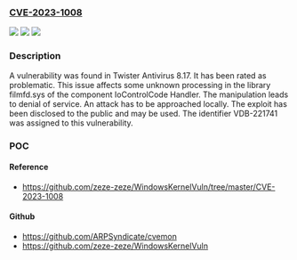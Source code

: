 ### [CVE-2023-1008](https://cve.mitre.org/cgi-bin/cvename.cgi?name=CVE-2023-1008)
![](https://img.shields.io/static/v1?label=Product&message=Antivirus&color=blue)
![](https://img.shields.io/static/v1?label=Version&message=%3D%208.17%20&color=brighgreen)
![](https://img.shields.io/static/v1?label=Vulnerability&message=CWE-404%20Denial%20of%20Service&color=brighgreen)

### Description

A vulnerability was found in Twister Antivirus 8.17. It has been rated as problematic. This issue affects some unknown processing in the library filmfd.sys of the component IoControlCode Handler. The manipulation leads to denial of service. An attack has to be approached locally. The exploit has been disclosed to the public and may be used. The identifier VDB-221741 was assigned to this vulnerability.

### POC

#### Reference
- https://github.com/zeze-zeze/WindowsKernelVuln/tree/master/CVE-2023-1008

#### Github
- https://github.com/ARPSyndicate/cvemon
- https://github.com/zeze-zeze/WindowsKernelVuln

